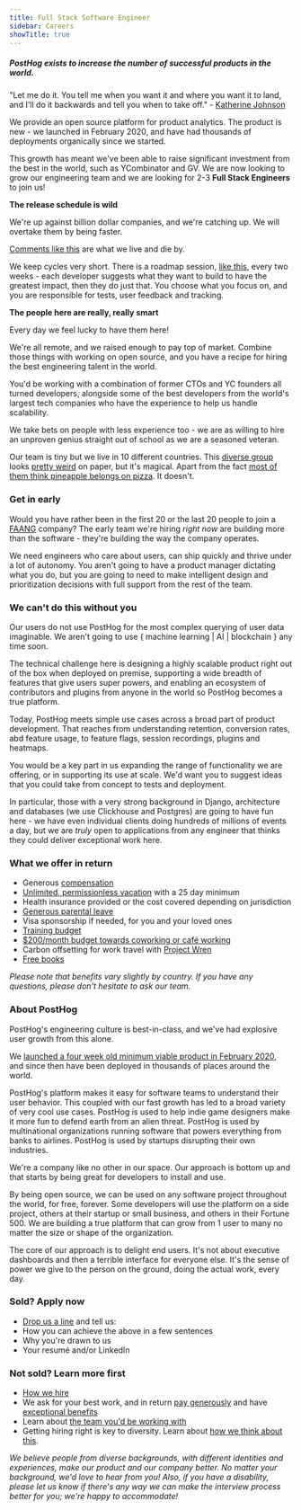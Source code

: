 ```yaml
---
title: Full Stack Software Engineer
sidebar: Careers
showTitle: true
---
```


<h5 class='centered'>PostHog exists to increase the number of successful products in the world.</h5>

"Let me do it. You tell me when you want it and where you want it to land, and I'll do it backwards and tell you when to take off." - [Katherine Johnson](https://www.nasa.gov/content/katherine-johnson-biography)

We provide an open source platform for product analytics. The product is new - we launched in February 2020, and have had thousands of deployments organically since we started.

This growth has meant we've been able to raise significant investment from the best in the world, such as YCombinator and GV. We are now looking to grow our engineering team and we are looking for 2-3 **Full Stack Engineers** to join us!  

**The release schedule is wild**

We're up against billion dollar companies, and we're catching up. We will overtake them by being faster.

[Comments like this](https://news.ycombinator.com/item?id=22378393) are what we live and die by.

We keep cycles very short. There is a roadmap session, [like this](https://github.com/PostHog/posthog/issues/1870), every two weeks - each developer suggests what they want to build to have the greatest impact, then they do just that. You choose what you focus on, and you are responsible for tests, user feedback and tracking.

**The people here are really, really smart**

Every day we feel lucky to have them here!

We're all remote, and we raised enough to pay top of market. Combine those things with working on open source, and you have a recipe for hiring the best engineering talent in the world.

You'd be working with a combination of former CTOs and YC founders all turned developers, alongside some of the best developers from the world's largest tech companies who have the experience to help us handle scalability.

We take bets on people with less experience too - we are as willing to hire an unproven genius straight out of school as we are a seasoned veteran.

Our team is tiny but we live in 10 different countries. This [diverse group](/handbook/company/diversity) looks [pretty weird](/handbook/company/team) on paper, but it's magical. Apart from the fact [most of them think pineapple belongs on pizza](https://twitter.com/PostHogHQ/status/1319583079648923648). It doesn't.

### Get in early

Would you have rather been in the first 20 or the last 20 people to join a [FAANG](https://en.wikipedia.org/wiki/Big_Tech) company? The early team we're hiring *right now* are building more than the software - they're building the way the company operates.

We need engineers who care about users, can ship quickly and thrive under a lot of autonomy. You aren't going to have a product manager dictating what you do, but you are going to need to make intelligent design and prioritization decisions with full support from the rest of the team.

### We can't do this without you

Our users do not use PostHog for the most complex querying of user data imaginable. We aren't going to use { machine learning | AI | blockchain } any time soon. 

The technical challenge here is designing a highly scalable product right out of the box when deployed on premise, supporting a wide breadth of features that give users super powers, and enabling an ecosystem of contributors and plugins from anyone in the world so PostHog becomes a true platform.

Today, PostHog meets simple use cases across a broad part of product development. That reaches from understanding retention, conversion rates, abd feature usage, to feature flags, session recordings, plugins and heatmaps.

You would be a key part in us expanding the range of functionality we are offering, or in supporting its use at scale. We'd want you to suggest ideas that you could take from concept to tests and deployment.

In particular, those with a very strong background in Django, architecture and databases (we use Clickhouse and Postgres) are going to have fun here - we have even individual clients doing hundreds of millions of events a day, but we are *truly* open to applications from any engineer that thinks they could deliver exceptional work here.

### What we offer in return

* Generous [compensation](/handbook/people/compensation)
* [Unlimited, permissionless vacation](/handbook/people/time-off) with a 25 day minimum
* Health insurance provided or the cost covered depending on jurisdiction
* [Generous parental leave](/handbook/people/time-off)
* Visa sponsorship if needed, for you and your loved ones
* [Training budget](/handbook/people/training)
* [$200/month budget towards coworking or café working](/handbook/people/spending-money)
* Carbon offsetting for work travel with [Project Wren](https://www.wren.co/)
* [Free books](/handbook/people/training#books)

*Please note that benefits vary slightly by country. If you have any questions, please don't hesitate to ask our team.*

### About PostHog

PostHog's engineering culture is best-in-class, and we've had explosive user growth from this alone.

We [launched a four week old minimum viable product in February 2020](/handbook/company/story), and since then have been deployed in thousands of places around the world.

PostHog's platform makes it easy for software teams to understand their user behavior. This coupled with our fast growth has led to a broad variety of very cool use cases. PostHog is used to help indie game designers make it more fun to defend earth from an alien threat. PostHog is used by multinational organizations running software that powers everything from banks to airlines. PostHog is used by startups disrupting their own industries.

We're a company like no other in our space. Our approach is bottom up and that starts by being great for developers to install and use.

By being open source, we can be used on any software project throughout the world, for free, forever. Some developers will use the platform on a side project, others at their startup or small business, and others in their Fortune 500. We are building a true platform that can grow from 1 user to many no matter the size or shape of the organization.

The core of our approach is to delight end users. It's not about executive dashboards and then a terrible interface for everyone else. It's the sense of power we give to the person on the ground, doing the actual work, every day.

### Sold? Apply now

* [Drop us a line](mailto:2F287E18A5@jobs.workablemail.com) and tell us:
* How you can achieve the above in a few sentences
* Why you're drawn to us
* Your resumé and/or LinkedIn

### Not sold? Learn more first

* [How we hire](/careers#the-process)
* We ask for your best work, and in return [pay generously](/handbook/people/compensation) and have [exceptional benefits](/careers/#benefits)
* Learn about [the team you'd be working with](/handbook/company/team)
* Getting hiring right is key to diversity. Learn about [how we think about this](/handbook/company/diversity).
 
*We believe people from diverse backgrounds, with different identities and experiences, make our product and our company better. No matter your background, we'd love to hear from you! Also, if you have a disability, please let us know if there's any way we can make the interview process better for you; we're happy to accommodate!*
